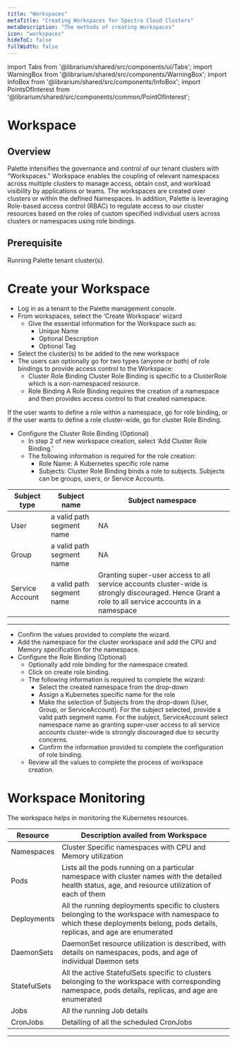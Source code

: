 ```yaml
---
title: "Workspaces"
metaTitle: "Creating Workspaces for Spectro Cloud Clusters"
metaDescription: "The methods of creating Workspaces"
icon: "workspaces"
hideToC: false
fullWidth: false
---
```


import Tabs from '@librarium/shared/src/components/ui/Tabs';
import WarningBox from '@librarium/shared/src/components/WarningBox';
import InfoBox from '@librarium/shared/src/components/InfoBox';
import PointsOfInterest from '@librarium/shared/src/components/common/PointOfInterest';


# Workspace
## Overview

Palette intensifies the governance and control of our tenant clusters with “Workspaces.” Workspace enables the coupling of relevant namespaces across multiple clusters to manage access, obtain cost, and workload visibility by applications or teams. The workspaces are created over clusters or within the defined Namespaces. In addition, Palette is leveraging Role-based access control (RBAC) to regulate access to our cluster resources based on the roles of custom specified individual users across clusters or namespaces using role bindings.
## Prerequisite
Running Palette tenant cluster(s).

# Create your Workspace
* Log in as a tenant to the Palette management console.
* From workspaces, select the ‘Create Workspace’ wizard
  * Give the essential information for the Workspace such as:
    * Unique Name
    * Optional Description
    * Optional Tag 
* Select the cluster(s) to be added to the new workspace
* The users can optionally go for two types (anyone or both) of role bindings to provide access control to the Workspace:
  * Cluster Role Binding
Cluster Role Binding is specific to a ClusterRole which is a non-namespaced resource. 
  * Role Binding
A Role Binding requires the creation of a  namespace and then provides access control to that created namespace. 

<InfoBox>
If the user wants to define a role within a namespace, go for role binding, or if the user wants to define a role cluster-wide, go for cluster Role Binding.
</InfoBox>

* Configure the Cluster Role Binding (Optional)
  * In step 2 of new workspace creation, select ‘Add Cluster Role Binding.’
  * The following information is required for the role creation:
    * Role Name: A Kubernetes specific role name
    * Subjects: Cluster Role Binding binds a role to subjects. Subjects can be groups, users, or Service Accounts.

|Subject type |Subject name |Subject namespace|
|-------------|-------------|-----------------|
|User|a valid path segment name|NA|
|Group|a valid path segment name|NA|
|Service Account|a valid path segment name|Granting super-user access to all service accounts cluster-wide is strongly discouraged. Hence Grant a role to all service accounts in a namespace|
------------
  * Confirm the values provided to complete the wizard.
* Add the namespace for the cluster workspace and add the CPU and Memory specification for the namespace.
* Configure the Role Binding (Optional)
  * Optionally add role binding for the namespace created.
  * Click on create role binding.
  * The following information is required to complete the wizard:
      * Select the created namespace from the drop-down
      * Assign a Kubernetes specific name for the role
      * Make the selection of Subjects from the drop-down (User, Group, or ServiceAccount). For the subject selected, provide a valid path segment name. For the subject, ServiceAccount select namespace name as granting super-user access to all service accounts cluster-wide is strongly discouraged due to security concerns. 
      * Confirm the information provided to complete the configuration of role binding.
  * Review all the values to complete the process of workspace creation.

#  Workspace Monitoring
The workspace helps in monitoring the  Kubernetes resources. 

|Resource|Description availed from Workspace|
|---|-----|
|Namespaces|Cluster Specific namespaces with CPU and Memory utilization|
|Pods|Lists all the pods running on a particular namespace with cluster names with the detailed health status, age, and resource utilization of each of them|
|Deployments|All the running deployments specific to clusters belonging to the workspace with namespace to which these deployments belong, pods details, replicas, and age are enumerated|
|DaemonSets|DaemonSet resource utilization is described, with details on namespaces, pods, and age of individual Daemon sets|
|StatefulSets|All the active StatefulSets specific to clusters belonging to the workspace with corresponding namespace, pods details, replicas, and age are enumerated|
|Jobs|All the running Job details|
|CronJobs|Detailing of all the scheduled CronJobs|
------------

 
 
 
 
  
